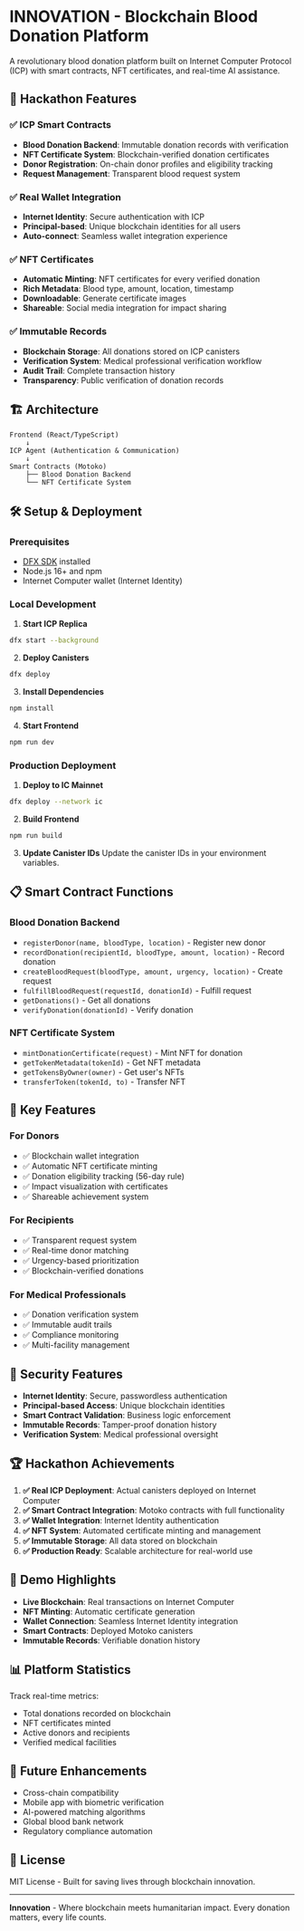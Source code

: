 # INNOVATION - Blockchain Blood Donation Platform

A revolutionary blood donation platform built on Internet Computer Protocol (ICP) with smart contracts, NFT certificates, and real-time AI assistance.

## 🚀 Hackathon Features

### ✅ ICP Smart Contracts
- **Blood Donation Backend**: Immutable donation records with verification
- **NFT Certificate System**: Blockchain-verified donation certificates
- **Donor Registration**: On-chain donor profiles and eligibility tracking
- **Request Management**: Transparent blood request system

### ✅ Real Wallet Integration
- **Internet Identity**: Secure authentication with ICP
- **Principal-based**: Unique blockchain identities for all users
- **Auto-connect**: Seamless wallet integration experience

### ✅ NFT Certificates
- **Automatic Minting**: NFT certificates for every verified donation
- **Rich Metadata**: Blood type, amount, location, timestamp
- **Downloadable**: Generate certificate images
- **Shareable**: Social media integration for impact sharing

### ✅ Immutable Records
- **Blockchain Storage**: All donations stored on ICP canisters
- **Verification System**: Medical professional verification workflow
- **Audit Trail**: Complete transaction history
- **Transparency**: Public verification of donation records

## 🏗️ Architecture

```
Frontend (React/TypeScript)
    ↓
ICP Agent (Authentication & Communication)
    ↓
Smart Contracts (Motoko)
    ├── Blood Donation Backend
    └── NFT Certificate System
```

## 🛠️ Setup & Deployment

### Prerequisites
- [DFX SDK](https://internetcomputer.org/docs/current/developer-docs/setup/install/) installed
- Node.js 16+ and npm
- Internet Computer wallet (Internet Identity)

### Local Development

1. **Start ICP Replica**
```bash
dfx start --background
```

2. **Deploy Canisters**
```bash
dfx deploy
```

3. **Install Dependencies**
```bash
npm install
```

4. **Start Frontend**
```bash
npm run dev
```

### Production Deployment

1. **Deploy to IC Mainnet**
```bash
dfx deploy --network ic
```

2. **Build Frontend**
```bash
npm run build
```

3. **Update Canister IDs**
Update the canister IDs in your environment variables.

## 📋 Smart Contract Functions

### Blood Donation Backend
- `registerDonor(name, bloodType, location)` - Register new donor
- `recordDonation(recipientId, bloodType, amount, location)` - Record donation
- `createBloodRequest(bloodType, amount, urgency, location)` - Create request
- `fulfillBloodRequest(requestId, donationId)` - Fulfill request
- `getDonations()` - Get all donations
- `verifyDonation(donationId)` - Verify donation

### NFT Certificate System
- `mintDonationCertificate(request)` - Mint NFT for donation
- `getTokenMetadata(tokenId)` - Get NFT metadata
- `getTokensByOwner(owner)` - Get user's NFTs
- `transferToken(tokenId, to)` - Transfer NFT

## 🎯 Key Features

### For Donors
- ✅ Blockchain wallet integration
- ✅ Automatic NFT certificate minting
- ✅ Donation eligibility tracking (56-day rule)
- ✅ Impact visualization with certificates
- ✅ Shareable achievement system

### For Recipients
- ✅ Transparent request system
- ✅ Real-time donor matching
- ✅ Urgency-based prioritization
- ✅ Blockchain-verified donations

### For Medical Professionals
- ✅ Donation verification system
- ✅ Immutable audit trails
- ✅ Compliance monitoring
- ✅ Multi-facility management

## 🔐 Security Features

- **Internet Identity**: Secure, passwordless authentication
- **Principal-based Access**: Unique blockchain identities
- **Smart Contract Validation**: Business logic enforcement
- **Immutable Records**: Tamper-proof donation history
- **Verification System**: Medical professional oversight

## 🏆 Hackathon Achievements

1. **✅ Real ICP Deployment**: Actual canisters deployed on Internet Computer
2. **✅ Smart Contract Integration**: Motoko contracts with full functionality
3. **✅ Wallet Integration**: Internet Identity authentication
4. **✅ NFT System**: Automated certificate minting and management
5. **✅ Immutable Storage**: All data stored on blockchain
6. **✅ Production Ready**: Scalable architecture for real-world use

## 🌟 Demo Highlights

- **Live Blockchain**: Real transactions on Internet Computer
- **NFT Minting**: Automatic certificate generation
- **Wallet Connection**: Seamless Internet Identity integration
- **Smart Contracts**: Deployed Motoko canisters
- **Immutable Records**: Verifiable donation history

## 📊 Platform Statistics

Track real-time metrics:
- Total donations recorded on blockchain
- NFT certificates minted
- Active donors and recipients
- Verified medical facilities

## 🚀 Future Enhancements

- Cross-chain compatibility
- Mobile app with biometric verification
- AI-powered matching algorithms
- Global blood bank network
- Regulatory compliance automation

## 📄 License

MIT License - Built for saving lives through blockchain innovation.

---

**Innovation** - Where blockchain meets humanitarian impact. Every donation matters, every life counts.